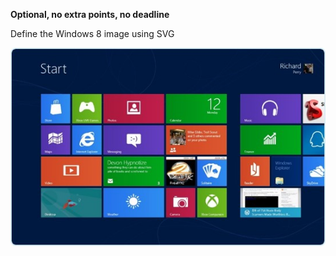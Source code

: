 **Optional, no extra points, no deadline**

Define the Windows 8 image using SVG

<img src="images/hw-windows-8.jpg" />